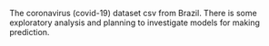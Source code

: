The coronavirus (covid-19) dataset csv from Brazil. There is some
exploratory analysis and planning to investigate models for making prediction.
